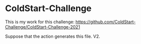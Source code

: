 # ColdStart-Challenge

This is my work for this challenge: https://github.com/ColdStart-Challenge/ColdStart-Challenge-2021

Suppose that the action generates this file. V2. 
